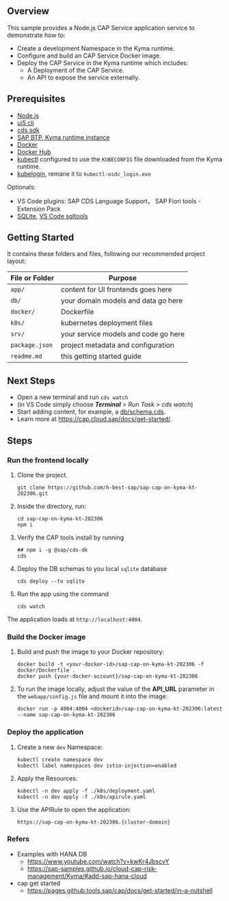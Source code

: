 ## Overview

This sample provides a Node.js CAP Service application service to demonstrate how to:

- Create a development Namespace in the Kyma runtime.
- Configure and build an CAP Service Docker image.
- Deploy the CAP Service in the Kyma runtime which includes:
  - A Deployment of the CAP Service.
  - An API to expose the service externally.

## Prerequisites

- [Node.js](https://nodejs.org/en/)
- [ui5 cli](https://sap.github.io/ui5-tooling/pages/CLI/)
- [cds sdk](https://cap.cloud.sap/docs/get-started/jumpstart#_2-install-cap-s-cds-dk)
- [SAP BTP, Kyma runtime instance](https://cockpit.hanatrial.ondemand.com/trial/#/home/trial)
- [Docker](https://www.docker.com/)
- [Docker Hub](https://hub.docker.com)
- [kubectl](https://kubernetes.io/docs/tasks/tools/install-kubectl/) configured to use the `KUBECONFIG` file downloaded from the Kyma runtime.
- [kubelogin](https://github.com/int128/kubelogin/releases), remane it to `kubectl-oidc_login.exe`

Optionals:

- VS Code plugins: SAP CDS Language Support， SAP Fiori tools - Extension Pack
- [SQLite](https://sqlite.org/download.html), [VS Code sqltools](https://marketplace.visualstudio.com/items?itemName=mtxr.sqltools)

## Getting Started

It contains these folders and files, following our recommended project layout:

File or Folder | Purpose
---------|----------
`app/` | content for UI frontends goes here
`db/` | your domain models and data go here
`docker/` | Dockerfile
`k8s/` | kubernetes deployment files
`srv/` | your service models and code go here
`package.json` | project metadata and configuration
`readme.md` | this getting started guide


## Next Steps

- Open a new terminal and run `cds watch` 
- (in VS Code simply choose _**Terminal** > Run Task > cds watch_)
- Start adding content, for example, a [db/schema.cds](db/schema.cds).
- Learn more at https://cap.cloud.sap/docs/get-started/.


## Steps

### Run the frontend locally

1. Clone the project.
   ```shell
   git clone https://github.com/h-best-sap/sap-cap-on-kyma-kt-202306.git
   ```

2. Inside the directory, run:

   ```shell
   cd sap-cap-on-kyma-kt-202306
   npm i
   ```

3. Verify the CAP tools install by running

   ```shell
   ## npm i -g @sap/cds-dk
   cds
   ```

4. Deploy the DB schemas to you local `sqlite` database

   ```shell
   cds deploy --to sqlite
   ```

5. Run the app using the command

   ```shell
   cds watch
   ```

The application loads at `http://localhost:4004`.

### Build the Docker image

1. Build and push the image to your Docker repository:

   ```shell
   docker build -t <your-docker-id>/sap-cap-on-kyma-kt-202306 -f docker/Dockerfile .
   docker push {your-docker-account}/sap-cap-on-kyma-kt-202306
   ```

2. To run the image locally, adjust the value of the **API_URL** parameter in the `webapp/config.js` file and mount it into the image:

   ```shell
   docker run -p 4004:4004 <dockerid>/sap-cap-on-kyma-kt-202306:latest --name sap-cap-on-kyma-kt-202306
   ```

### Deploy the application

1. Create a new `dev` Namespace:

   ```shell
   kubectl create namespace dev
   kubectl label namespaces dev istio-injection=enabled
   ```

2. Apply the Resources:

   ```shell
   kubectl -n dev apply -f ./k8s/deployment.yaml
   kubectl -n dev apply -f ./k8s/apirule.yaml
   ```

3. Use the APIRule to open the application:

   ```shell
   https://sap-cap-on-kyma-kt-202306.{cluster-domain}
   ```

### Refers

- Examples with HANA DB
   - <https://www.youtube.com/watch?v=kwKr4JbscvY>
   - <https://sap-samples.github.io/cloud-cap-risk-management/Kyma/#add-sap-hana-cloud>
- cap get started
   - https://pages.github.tools.sap/cap/docs/get-started/in-a-nutshell
